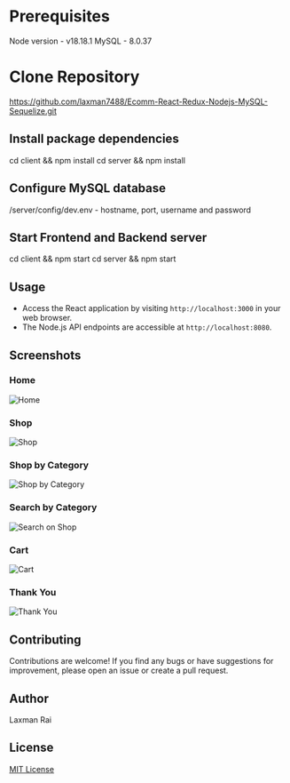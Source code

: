 # Prerequisites
Node version - v18.18.1
MySQL - 8.0.37


# Clone Repository

https://github.com/laxman7488/Ecomm-React-Redux-Nodejs-MySQL-Sequelize.git

## Install package dependencies
cd client && npm install
cd server && npm install

## Configure MySQL database
/server/config/dev.env - hostname, port, username and password

## Start Frontend and Backend server
cd client && npm start
cd server && npm start



## Usage
- Access the React application by visiting `http://localhost:3000` in your web browser.
- The Node.js API endpoints are accessible at `http://localhost:8080`.

## Screenshots

### Home
![Home](documentation/screenshots/Home.png)

### Shop
![Shop](documentation/screenshots/shop.png)

### Shop by Category
![Shop by Category](documentation/screenshots/Shop-By-Category.png)

### Search by Category
![Search on Shop](documentation/screenshots/seach-on-shop.png)

### Cart
![Cart](documentation/screenshots/cart.png)

### Thank You
![Thank You](documentation/screenshots/Thank-You.png)

## Contributing
Contributions are welcome! If you find any bugs or have suggestions for improvement, please open an issue or create a pull request.
## Author
Laxman Rai

## License
[MIT License](LICENSE)

